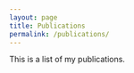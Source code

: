 ```yaml
---
layout: page
title: Publications
permalink: /publications/
---
```



This is a list of my publications. 

